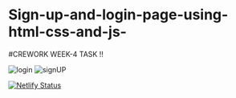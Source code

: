# Sign-up-and-login-page-using-html-css-and-js-

#CREWORK WEEK-4 TASK !!

![login](https://user-images.githubusercontent.com/64263080/184535457-b98b89d6-a8d1-436f-8ddb-5a98d0804570.JPG)
![signUP](https://user-images.githubusercontent.com/64263080/184535460-465ddd9f-7ffa-41f3-9cdb-27e766bb5bb3.JPG)

[![Netlify Status](https://api.netlify.com/api/v1/badges/2bb18b3f-7973-46ac-b6c5-ad7e4d020a01/deploy-status)](https://app.netlify.com/sites/week-4-crework-task4/deploys)

 

